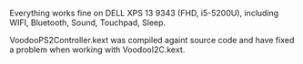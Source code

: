 Everything works fine on DELL XPS 13 9343 (FHD, i5-5200U), including WIFI, Bluetooth, Sound, Touchpad, Sleep.

VoodooPS2Controller.kext was compiled againt source code and have fixed a problem when working with VoodooI2C.kext.
